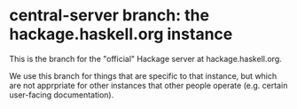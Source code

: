 central-server branch: the hackage.haskell.org instance
=======================================================

This is the branch for the "official" Hackage server at hackage.haskell.org.

We use this branch for things that are specific to that instance, but which
are not apprpriate for other instances that other people operate (e.g.
certain user-facing documentation).
